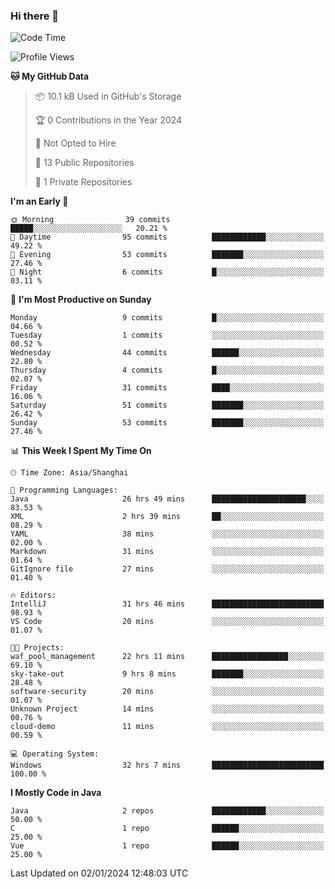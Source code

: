 ### Hi there 👋
<!--START_SECTION:waka-->
![Code Time](http://img.shields.io/badge/Code%20Time-152%20hrs%2021%20mins-blue)

![Profile Views](http://img.shields.io/badge/Profile%20Views-0-blue)

**🐱 My GitHub Data** 

> 📦 10.1 kB Used in GitHub's Storage 
 > 
> 🏆 0 Contributions in the Year 2024
 > 
> 🚫 Not Opted to Hire
 > 
> 📜 13 Public Repositories 
 > 
> 🔑 1 Private Repositories 
 > 
**I'm an Early 🐤** 

```text
🌞 Morning                39 commits          █████░░░░░░░░░░░░░░░░░░░░   20.21 % 
🌆 Daytime                95 commits          ████████████░░░░░░░░░░░░░   49.22 % 
🌃 Evening                53 commits          ███████░░░░░░░░░░░░░░░░░░   27.46 % 
🌙 Night                  6 commits           █░░░░░░░░░░░░░░░░░░░░░░░░   03.11 % 
```
📅 **I'm Most Productive on Sunday** 

```text
Monday                   9 commits           █░░░░░░░░░░░░░░░░░░░░░░░░   04.66 % 
Tuesday                  1 commits           ░░░░░░░░░░░░░░░░░░░░░░░░░   00.52 % 
Wednesday                44 commits          ██████░░░░░░░░░░░░░░░░░░░   22.80 % 
Thursday                 4 commits           █░░░░░░░░░░░░░░░░░░░░░░░░   02.07 % 
Friday                   31 commits          ████░░░░░░░░░░░░░░░░░░░░░   16.06 % 
Saturday                 51 commits          ███████░░░░░░░░░░░░░░░░░░   26.42 % 
Sunday                   53 commits          ███████░░░░░░░░░░░░░░░░░░   27.46 % 
```


📊 **This Week I Spent My Time On** 

```text
🕑︎ Time Zone: Asia/Shanghai

💬 Programming Languages: 
Java                     26 hrs 49 mins      █████████████████████░░░░   83.53 % 
XML                      2 hrs 39 mins       ██░░░░░░░░░░░░░░░░░░░░░░░   08.29 % 
YAML                     38 mins             ░░░░░░░░░░░░░░░░░░░░░░░░░   02.00 % 
Markdown                 31 mins             ░░░░░░░░░░░░░░░░░░░░░░░░░   01.64 % 
GitIgnore file           27 mins             ░░░░░░░░░░░░░░░░░░░░░░░░░   01.40 % 

🔥 Editors: 
IntelliJ                 31 hrs 46 mins      █████████████████████████   98.93 % 
VS Code                  20 mins             ░░░░░░░░░░░░░░░░░░░░░░░░░   01.07 % 

🐱‍💻 Projects: 
waf_pool_management      22 hrs 11 mins      █████████████████░░░░░░░░   69.10 % 
sky-take-out             9 hrs 8 mins        ███████░░░░░░░░░░░░░░░░░░   28.48 % 
software-security        20 mins             ░░░░░░░░░░░░░░░░░░░░░░░░░   01.07 % 
Unknown Project          14 mins             ░░░░░░░░░░░░░░░░░░░░░░░░░   00.76 % 
cloud-demo               11 mins             ░░░░░░░░░░░░░░░░░░░░░░░░░   00.59 % 

💻 Operating System: 
Windows                  32 hrs 7 mins       █████████████████████████   100.00 % 
```

**I Mostly Code in Java** 

```text
Java                     2 repos             ████████████░░░░░░░░░░░░░   50.00 % 
C                        1 repo              ██████░░░░░░░░░░░░░░░░░░░   25.00 % 
Vue                      1 repo              ██████░░░░░░░░░░░░░░░░░░░   25.00 % 
```




 Last Updated on 02/01/2024 12:48:03 UTC
<!--END_SECTION:waka-->
<!--
**0Cherish/0Cherish** is a ✨ _special_ ✨ repository because its `README.md` (this file) appears on your GitHub profile.

Here are some ideas to get you started:

- 🔭 I’m currently working on ...
- 🌱 I’m currently learning ...
- 👯 I’m looking to collaborate on ...
- 🤔 I’m looking for help with ...
- 💬 Ask me about ...
- 📫 How to reach me: ...
- 😄 Pronouns: ...
- ⚡ Fun fact: ...
-->
